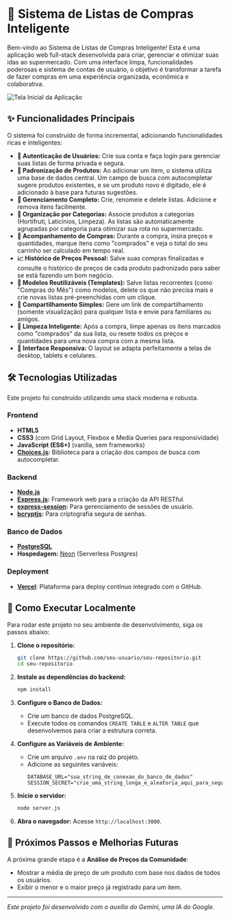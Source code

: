 # 🛒 Sistema de Listas de Compras Inteligente

Bem-vindo ao Sistema de Listas de Compras Inteligente! Esta é uma aplicação web full-stack desenvolvida para criar, gerenciar e otimizar suas idas ao supermercado. Com uma interface limpa, funcionalidades poderosas e sistema de contas de usuário, o objetivo é transformar a tarefa de fazer compras em uma experiência organizada, econômica e colaborativa.

![Tela Inicial da Aplicação](./img/index.png)

## ✨ Funcionalidades Principais

O sistema foi construído de forma incremental, adicionando funcionalidades ricas e inteligentes:

*   **🔐 Autenticação de Usuários:** Crie sua conta e faça login para gerenciar suas listas de forma privada e segura.
*   **🧠 Padronização de Produtos:** Ao adicionar um item, o sistema utiliza uma base de dados central. Um campo de busca com autocompletar sugere produtos existentes, e se um produto novo é digitado, ele é adicionado à base para futuras sugestões.
*   **📝 Gerenciamento Completo:** Crie, renomeie e delete listas. Adicione e remova itens facilmente.
*   **📂 Organização por Categorias:** Associe produtos a categorias (Hortifruti, Laticínios, Limpeza). As listas são automaticamente agrupadas por categoria para otimizar sua rota no supermercado.
*   **💸 Acompanhamento de Compras:** Durante a compra, insira preços e quantidades, marque itens como "comprados" e veja o total do seu carrinho ser calculado em tempo real.
*   **📈 Histórico de Preços Pessoal:** Salve suas compras finalizadas e consulte o histórico de preços de cada produto padronizado para saber se está fazendo um bom negócio.
*   **🔄 Modelos Reutilizáveis (Templates):** Salve listas recorrentes (como "Compras do Mês") como modelos, delete os que não precisa mais e crie novas listas pré-preenchidas com um clique.
*   **🔗 Compartilhamento Simples:** Gere um link de compartilhamento (somente visualização) para qualquer lista e envie para familiares ou amigos.
*   **🧹 Limpeza Inteligente:** Após a compra, limpe apenas os itens marcados como "comprados" da sua lista, ou resete todos os preços e quantidades para uma nova compra com a mesma lista.
*   **📱 Interface Responsiva:** O layout se adapta perfeitamente a telas de desktop, tablets e celulares.

## 🛠️ Tecnologias Utilizadas

Este projeto foi construído utilizando uma stack moderna e robusta.

### **Frontend**
*   **HTML5**
*   **CSS3** (com Grid Layout, Flexbox e Media Queries para responsividade)
*   **JavaScript (ES6+)** (vanilla, sem frameworks)
*   **[Choices.js](https://github.com/Choices-js/Choices):** Biblioteca para a criação dos campos de busca com autocompletar.

### **Backend**
*   **[Node.js](https://nodejs.org/)**
*   **[Express.js](https://expressjs.com/):** Framework web para a criação da API RESTful.
*   **[express-session](https://github.com/expressjs/session):** Para gerenciamento de sessões de usuário.
*   **[bcryptjs](https://github.com/dcodeIO/bcrypt.js):** Para criptografia segura de senhas.

### **Banco de Dados**
*   **[PostgreSQL](https://www.postgresql.org/)**
*   **Hospedagem:** [Neon](https://neon.tech/) (Serverless Postgres)

### **Deployment**
*   **[Vercel](https://vercel.com/)**: Plataforma para deploy contínuo integrado com o GitHub.

## 🚀 Como Executar Localmente

Para rodar este projeto no seu ambiente de desenvolvimento, siga os passos abaixo:

1.  **Clone o repositório:**
    ```bash
    git clone https://github.com/seu-usuario/seu-repositorio.git
    cd seu-repositorio
    ```

2.  **Instale as dependências do backend:**
    ```bash
    npm install
    ```

3.  **Configure o Banco de Dados:**
    *   Crie um banco de dados PostgreSQL.
    *   Execute todos os comandos `CREATE TABLE` e `ALTER TABLE` que desenvolvemos para criar a estrutura correta.

4.  **Configure as Variáveis de Ambiente:**
    *   Crie um arquivo `.env` na raiz do projeto.
    *   Adicione as seguintes variáveis:
        ```env
        DATABASE_URL="sua_string_de_conexao_do_banco_de_dados"
        SESSION_SECRET="crie_uma_string_longa_e_aleatoria_aqui_para_seguranca"
        ```

5.  **Inicie o servidor:**
    ```bash
    node server.js
    ```

6.  **Abra o navegador:**
    Acesse `http://localhost:3000`.

## 🔮 Próximos Passos e Melhorias Futuras

A próxima grande etapa é a **Análise de Preços da Comunidade**:
*   Mostrar a média de preço de um produto com base nos dados de todos os usuários.
*   Exibir o menor e o maior preço já registrado para um item.

---
_Este projeto foi desenvolvido com o auxílio do Gemini, uma IA do Google._